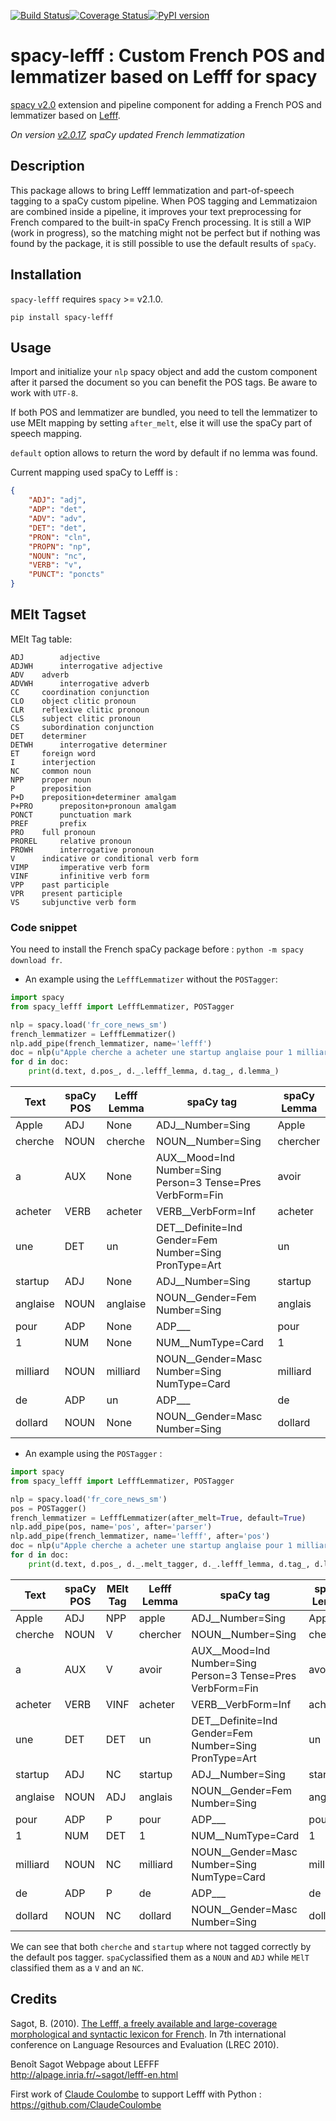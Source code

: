 [![Build Status](https://travis-ci.org/sammous/spacy-lefff.svg?branch=master)](https://travis-ci.org/sammous/spacy-lefff)[![Coverage Status](https://codecov.io/gh/sammous/spacy-lefff/badge.svg?branch=master)](https://codecov.io/gh/sammous/spacy-lefff?branch=master)[![PyPI version](https://badge.fury.io/py/spacy-lefff.svg)](https://badge.fury.io/py/spacy-lefff)
# spacy-lefff : Custom French POS and lemmatizer based on Lefff for spacy 

[spacy v2.0](https://spacy.io/usage/v2) extension and pipeline component for adding a French POS and lemmatizer based on [Lefff](https://hal.inria.fr/inria-00521242/).

*On version [v2.0.17](https://github.com/explosion/spaCy/releases/tag/v2.0.17), spaCy updated French lemmatization*

## Description

This package allows to bring Lefff lemmatization and part-of-speech tagging to a spaCy custom pipeline.
When POS tagging and Lemmatizaion are combined inside a pipeline, it improves your text preprocessing for French compared to the built-in spaCy French processing.
It is still a WIP (work in progress), so the matching might not be perfect but if nothing was found by the package, it is still possible to use the default results of `spaCy`.

## Installation

`spacy-lefff` requires `spacy` >= v2.1.0.

```
pip install spacy-lefff
```

## Usage

Import and initialize your `nlp` spacy object and add the custom component after it parsed the document so you can benefit the POS tags.
Be aware to work with `UTF-8`.

If both POS and lemmatizer are bundled, you need to tell the lemmatizer to use MElt mapping by setting `after_melt`, else it will use the spaCy part of speech mapping.

`default` option allows to return the word by default if no lemma was found.

Current mapping used spaCy to Lefff is :

```json
{
    "ADJ": "adj",
    "ADP": "det",
    "ADV": "adv",
    "DET": "det",
    "PRON": "cln",
    "PROPN": "np",
    "NOUN": "nc",
    "VERB": "v",
    "PUNCT": "poncts"
}
```

## MElt Tagset

MElt Tag table:

```
ADJ 	   adjective
ADJWH	   interrogative adjective
ADV	   adverb
ADVWH	   interrogative adverb
CC	   coordination conjunction
CLO	   object clitic pronoun
CLR	   reflexive clitic pronoun
CLS	   subject clitic pronoun
CS	   subordination conjunction
DET	   determiner
DETWH	   interrogative determiner
ET	   foreign word
I	   interjection
NC	   common noun
NPP	   proper noun
P	   preposition
P+D	   preposition+determiner amalgam
P+PRO	   prepositon+pronoun amalgam
PONCT	   punctuation mark
PREF	   prefix
PRO	   full pronoun
PROREL	   relative pronoun
PROWH	   interrogative pronoun
V	   indicative or conditional verb form
VIMP	   imperative verb form
VINF	   infinitive verb form
VPP	   past participle
VPR	   present participle
VS	   subjunctive verb form
```

### Code snippet

You need to install the French spaCy package before : `python -m spacy download fr`.

- An example using the `LefffLemmatizer` without the `POSTagger`:

```python
import spacy
from spacy_lefff import LefffLemmatizer, POSTagger

nlp = spacy.load('fr_core_news_sm')
french_lemmatizer = LefffLemmatizer()
nlp.add_pipe(french_lemmatizer, name='lefff')
doc = nlp(u"Apple cherche a acheter une startup anglaise pour 1 milliard de dollard")
for d in doc:
    print(d.text, d.pos_, d._.lefff_lemma, d.tag_, d.lemma_)
```

| Text | spaCy POS | Lefff Lemma | spaCy tag | spaCy Lemma |
|-----|-----|-----|------|------|
|Apple | ADJ | None | ADJ__Number=Sing | Apple |
|cherche |NOUN |cherche |NOUN__Number=Sing| chercher|
|a |AUX |None |AUX__Mood=Ind Number=Sing Person=3 Tense=Pres VerbForm=Fin |avoir|
|acheter| VERB| acheter| VERB__VerbForm=Inf| acheter|
|une |DET |un |DET__Definite=Ind Gender=Fem Number=Sing PronType=Art |un|
|startup |ADJ |None| ADJ__Number=Sing| startup|
|anglaise |NOUN |anglaise |NOUN__Gender=Fem Number=Sing |anglais|
|pour |ADP |None| ADP___| pour|
|1 |NUM |None |NUM__NumType=Card |1|
|milliard| NOUN |milliard |NOUN__Gender=Masc Number=Sing NumType=Card| milliard|
|de | ADP |un |ADP___ |de|
|dollard | NOUN | None | NOUN__Gender=Masc Number=Sing |dollard|

- An example using the `POSTagger` :

```python
import spacy
from spacy_lefff import LefffLemmatizer, POSTagger

nlp = spacy.load('fr_core_news_sm')
pos = POSTagger()
french_lemmatizer = LefffLemmatizer(after_melt=True, default=True)
nlp.add_pipe(pos, name='pos', after='parser')
nlp.add_pipe(french_lemmatizer, name='lefff', after='pos')
doc = nlp(u"Apple cherche a acheter une startup anglaise pour 1 milliard de dollard")
for d in doc:
    print(d.text, d.pos_, d._.melt_tagger, d._.lefff_lemma, d.tag_, d.lemma_)
```
|Text|spaCy POS|MElt Tag| Lefff Lemma| spaCy tag| spaCy Lemma|
|-----|-----|-----|-----|-----|-----|
|Apple| ADJ| NPP| apple |ADJ__Number=Sing| Apple|
|cherche |NOUN |V |chercher |NOUN__Number=Sing |chercher|
|a |AUX |V| avoir| AUX__Mood=Ind Number=Sing Person=3 Tense=Pres VerbForm=Fin |avoir|
|acheter |VERB |VINF| acheter | VERB__VerbForm=Inf| acheter|
|une |DET |DET |un| DET__Definite=Ind Gender=Fem Number=Sing PronType=Art |un|
|startup |ADJ| NC | startup |ADJ__Number=Sing|startup|
|anglaise |NOUN |ADJ| anglais| NOUN__Gender=Fem Number=Sing| anglais|
|pour |ADP |P| pour | ADP___ |pour|
|1 |NUM| DET | 1 |NUM__NumType=Card |1|
|milliard |NOUN |NC |milliard| NOUN__Gender=Masc Number=Sing NumType=Card| milliard|
|de |ADP |P| de | ADP___ |de|
|dollard| NOUN |NC | dollard |NOUN__Gender=Masc Number=Sing |dollard|


We can see that both `cherche` and `startup` where not tagged correctly by the default pos tagger.
`spaCy`classified them as a `NOUN` and `ADJ` while `MElT` classified them as a `V` and an `NC`.

## Credits

Sagot, B. (2010). [The Lefff, a freely available and large-coverage morphological and syntactic lexicon for French](https://hal.inria.fr/inria-00521242/). In 7th international conference on Language Resources and Evaluation (LREC 2010).

Benoît Sagot Webpage about LEFFF<br/>
http://alpage.inria.fr/~sagot/lefff-en.html<br/>

First work of [Claude Coulombe](https://github.com/ClaudeCoulombe) to support Lefff with Python : https://github.com/ClaudeCoulombe
